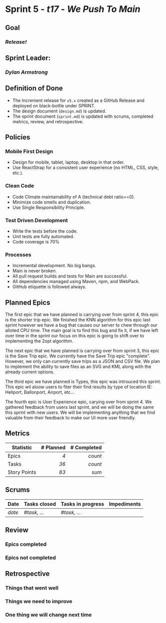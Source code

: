 # Sprint 5 - *t17* - *We Push To Main*

## Goal
### *Release!*

## Sprint Leader: 
### *Dylan Armstrong*

## Definition of Done

* The Increment release for `v5.x` created as a GitHub Release and deployed on black-bottle under SPRINT.
* The design document (`design.md`) is updated.
* The sprint document (`sprint.md`) is updated with scrums, completed metrics, review, and retrospective.

## Policies

### Mobile First Design
* Design for mobile, tablet, laptop, desktop in that order.
* Use ReactStrap for a consistent user experience (no HTML, CSS, style, etc.).

### Clean Code
* Code Climate maintainability of A (technical debt ratio==0).
* Minimize code smells and duplication.
* Use Single Responsibility Principle.

### Test Driven Development
* Write the tests before the code.
* Unit tests are fully automated.
* Code coverage is 70%

### Processes
* Incremental development.  No big bangs.
* Main is never broken. 
* All pull request builds and tests for Main are successful.
* All dependencies managed using Maven, npm, and WebPack.
* GitHub etiquette is followed always.


## Planned Epics
The first epic that we have planned is carrying over from sprint 4, this epic is the shorter trip epic. We finished the KNN algorithm for this epic last sprint however we have a bug that causes our server to chew through our alloted CPU time. The main goal is to find this bug and fix it, if we have left over time in the sprint our focus on this epic is going to shift over to implementing the 2opt algorithm.

The next epic that we have planned is carrying over from sprint 3, this epic is the Save Trip epic. We currently have the Save Trip epic "complete". However, we only can currently save trips as a JSON and CSV file. We plan to implement the ability to save files as an SVG and KML along with the already current options.

The third epic we have planned is Types, this epic was introuced this sprint. This epic wil aloow users to fiter their find results by type of location IE: Heliport, Ballonport, Airport, etc... 

The fourth epic is User Experience epic, carying over from sprint 4. We gathered feedback from users last sprint, and we will be doing the same this sprint with new users. We will be implementing anything that we find valuable from their feedback to make our UI more user friendly.

## Metrics

| Statistic | # Planned | # Completed |
| --- | ---: | ---: |
| Epics | *4* | *count* |
| Tasks |  *36*   | *count* | 
| Story Points |  *83*  | *sum* | 


## Scrums

| Date | Tasks closed  | Tasks in progress | Impediments |
| :--- | :--- | :--- | :--- |
| *date* | *#task, ...* | *#task, ...* |  | 


## Review

### Epics completed  

### Epics not completed 

## Retrospective

### Things that went well

### Things we need to improve

### One thing we will change next time
